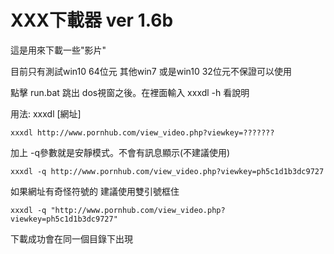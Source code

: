 # XXX下載器 ver 1.6b


這是用來下載一些"影片"

目前只有測試win10 64位元 
其他win7 或是win10 32位元不保證可以使用

點擊 run.bat 跳出 dos視窗之後。在裡面輸入 xxxdl -h 看說明

用法:  xxxdl [網址]

    xxxdl http://www.pornhub.com/view_video.php?viewkey=???????


加上 -q參數就是安靜模式。不會有訊息顯示(不建議使用)  

    xxxdl -q http://www.pornhub.com/view_video.php?viewkey=ph5c1d1b3dc9727


如果網址有奇怪符號的 建議使用雙引號框住

    xxxdl -q "http://www.pornhub.com/view_video.php?viewkey=ph5c1d1b3dc9727"

下載成功會在同一個目錄下出現
